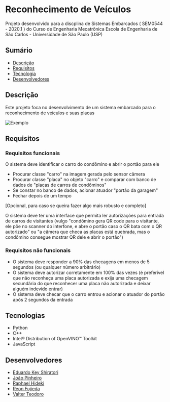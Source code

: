 # Reconhecimento de Veículos 
Projeto desenvolvido para a discplina de Sistemas Embarcados ( SEM0544 - 2020.1 ) do Curso de Engenharia Mecatrônica Escola de Engenharia de Sâo Carlos - Universidade de São Paulo (USP)
## Sumário

- [Descrição](#Descrição)
- [Requisitos](#Requisitos)
- [Tecnologia](#Tecnologias)
- [Desenvolvedores](#Desenvolvedores)

## Descrição
Este projeto foca no desenvolvimento de um sistema embarcado para o reconhecimento de veículos e suas placas

![Exemplo](./assets/vehicle_ex.jpeg)

## Requisitos

### Requisitos funcionais
 O sistema deve identificar o carro do condômino e abrir o portão para ele
- Procurar classe "carro" na imagem gerada pelo sensor câmera
- Procurar classe "placa" no objeto "carro" e comparar com banco de dados de "placas de carros de condôminos"
- Se constar no banco de dados, acionar atuador "portão da garagem"
- Fechar depois de um tempo

[Opcional, para caso se queira fazer algo mais robusto e completo]


 O sistema deve ter uma interface que permita ler autorizações para entrada de carros de visitantes (vulgo "condômino gera QR code para o visitante, ele põe no scanner do interfone, e abre o portão caso o QR bata com o QR autorizado" ou "a câmera que checa as placas está quebrada, mas o condômino consegue mostrar QR dele e abrir o portão")

### Requisitos não funcionais
- O sistema deve responder a 90% das checagens em menos de 5 segundos (ou qualquer número arbitrário)
- O sistema deve autorizar corretamente em 100% das vezes (é preferível que não reconheça uma placa autorizada e exija uma checagem secundária do que reconhecer uma placa não autorizada e deixar alguém indevido entrar)
- O sistema deve checar que o carro entrou e acionar o atuador do portão após 2 segundos da entrada

## Tecnologias
- Python
- C++
- Intel® Distribution of OpenVINO™ Toolkit
- JavaScript


## Desenvolvedores
- [Eduardo Key Shiratori](https://github.com/EduardoKeyS)
- [João Pinheiro](https://github.com/joaomh)
- [Raphael Hideki](https://github.com/raphaelyokosawa/)
- [Reon Fujieda](https://github.com/reonfk)
- [Valter Teodoro](https://github.com/valterteodoro)
